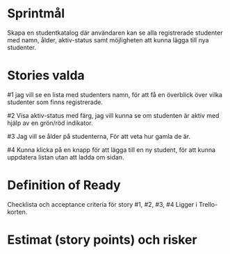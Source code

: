 # **Sprintmål** 
Skapa en studentkatalog där användaren kan se alla registrerade studenter med namn, ålder, aktiv-status samt möjligheten att kunna lägga till nya studenter.

# **Stories valda**
 #1 jag vill se en lista med studenters namn, för att få en överblick över vilka studenter som finns registrerade.
 
 #2 Visa aktiv-status med färg, jag vill kunna se om studenten är aktiv med hjälp av en grön/röd indikator.
 
 #3 Jag vill se ålder på studenterna, För att veta hur gamla de är.
 
 #4 Kunna klicka på en knapp för att lägga till en ny student, för att kunna uppdatera listan utan att ladda om sidan.

# **Definition of Ready**
Checklista och acceptance criteria för story #1, #2, #3, #4 Ligger i Trello-korten.

# **Estimat (story points) och risker**
